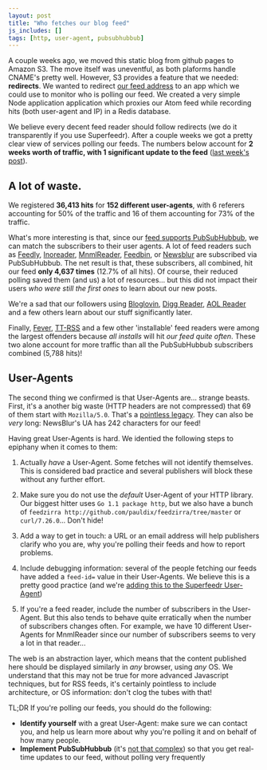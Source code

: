 ```yaml
---
layout: post
title: "Who fetches our blog feed"
js_includes: []
tags: [http, user-agent, pubsubhubbub]
---
```


A couple weeks ago, we moved this static blog from github pages to Amazon S3. The move itself was uneventful, as both plaforms handle CNAME's pretty well. However, S3 provides a feature that we needed: **redirects**. We wanted to redirect [our feed address](http://blog.superfeedr.com/atom.xml) to an app which we could use to monitor who is polling our feed. We created a very simple Node application application which proxies our Atom feed while recording hits (both user-agent and IP) in a Redis database.

We believe every decent feed reader should follow redirects (we do it transparently if you use Superfeedr). After a couple weeks we got a pretty clear view of services polling our feeds. The numbers below account for **2 weeks worth of traffic, with 1 significant update to the feed** ([last week's post](http://blog.superfeedr.com/inoreader-superfeedr/)).

## A lot of waste.

We registered **36,413 hits** for **152 different user-agents**, with 6 referers accounting for 50% of the traffic and 16 of them accounting for 73% of the traffic. 

What's more interesting is that, since our [feed supports PubSubHubbub](http://pubsubhubbub.superfeedr.com/), we can match the subscribers to their user agents. A lot of feed readers such as [Feedly](http://feedly.com/i/welcome), [Inoreader](http://www.inoreader.com/), [MnmlReader](https://minimalreader.com/), [Feedbin](https://feedbin.com/), or [Newsblur](http://newsblur.com/) are subscribed via PubSubHubbub. The net result is that, these subscribers, all combined, hit our feed **only 4,637 times** (12.7% of all hits). Of course, their reduced polling saved them (and us) a lot of resources... but this did not impact their users *who were still the first ones* to learn about our new posts.

We're a sad that our followers using [Bloglovin](http://www.bloglovin.com/), [Digg Reader](http://digg.com/reader), [AOL Reader](http://reader.aol.com/) and a few others learn about our stuff significantly later.

Finally, [Fever](http://feedafever.com/), [TT-RSS](http://tt-rss.org/redmine/projects/tt-rss/wiki) and a few other 'installable' feed readers were among the largest offenders because *all installs* will hit *our feed quite often*. These two alone account for more traffic than all the PubSubHubbub subscribers combined (5,788 hits)!

## User-Agents 

The second thing we confirmed is that User-Agents are... strange beasts. First, it's a another big waste (HTTP headers are not compressed) that 69 of them start with `Mozilla/5.0`. That's a [pointless legacy](http://webaim.org/blog/user-agent-string-history/). They can also be *very* long: NewsBlur's UA has 242 characters for our feed!

Having great User-Agents is hard. We identied the following steps to epiphany when it comes to them:

1. Actually *have* a User-Agent. Some fetches will not identify themselves. This is considered bad practice and several publishers will block these without any further effort.

2. Make sure you do not use the *default* User-Agent of your HTTP library. Our biggest hitter uses `Go 1.1 package http`, but we also have a bunch of `feedzirra http://github.com/pauldix/feedzirra/tree/master` or `curl/7.26.0`... Don't hide!

3. Add a way to get in touch: a URL or an email address will help publishers clarify who you are, why you're polling their feeds and how to report problems.

4. Include debugging information: several of the people fetching our feeds have added a `feed-id=` value in their User-Agents. We believe this is a pretty good practice (and we're [adding this to the Superfeedr User-Agent](https://github.com/superfeedr/documentation/issues/59))

5. If you're a feed reader, include the number of subscribers in the User-Agent. But this also tends to behave quite erratically when the number of subscribers changes often. For example, we have 10 different User-Agents for MnmlReader since our number of subscribers seems to very a lot in that reader...

The web is an abstraction layer, which means that the content published here should be displayed similarly in *any* browser, using *any* OS. We understand that this may not be true for more advanced Javascript techniques, but for RSS feeds, it's certainly pointless to include architecture, or OS information: don't clog the tubes with that!

TL;DR If you're polling our feeds, you should do the following:

* **Identify yourself** with a great User-Agent: make sure we can contact you, and help us learn more about why you're polling it and on behalf of how many people.
* **Implement PubSubHubbub** (it's [not that complex](http://stackoverflow.com/a/3847385/73987)) so that you get real-time updates to our feed, without polling very frequently

